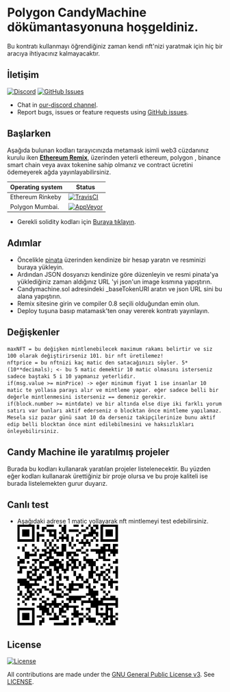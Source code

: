 # Polygon CandyMachine dökümantasyonuna hoşgeldiniz.

Bu kontratı kullanmayı öğrendiğiniz zaman kendi nft'nizi yaratmak için hiç bir aracıya ihtiyacınız kalmayacaktır.

## İletişim

[![Discord](https://img.shields.io/gitter/room/nwjs/nw.js.svg)](https://discord.com/invite/nQcs6CNSqU)
[![GitHub Issues](https://img.shields.io/badge/open%20issues-0-yellow.svg)](https://github.com/P216DAO/candymachine/issues)

- Chat in [our-discord channel](https://discord.com/invite/nQcs6CNSqU).
- Report bugs, issues or feature requests using [GitHub issues](issues/new).



## Başlarken

Aşağıda bulunan kodları tarayıcınızda metamask isimli web3 cüzdanınız kurulu iken **[Ethereum Remix](http://remix.ethereum.org/)**, üzerinden yeterli
ethereum, polygon , binance smart chain veya avax tokenine sahip olmanız ve contract ücretini ödemeyerek ağda yayınlayabilirsiniz.

Operating system | Status
---------------- | ----------
Ethereum Rinkeby | [![TravisCI](https://img.shields.io/badge/build-passing-brightgreen.svg)](https://travis-ci.org/P216DAO/candymachine)
Polygon Mumbai.          | [![AppVeyor](https://img.shields.io/badge/build-passing-brightgreen.svg)](https://ci.appveyor.com/project/P216DAO/candymachine)


- Gerekli solidity kodları için [Buraya tıklayın](https://github.com/p216dao/candymachine/blob/dev/candymachine.sol).


## Adımlar
- Öncelikle [pinata](https://www.pinata.cloud/) üzerinden kendinize bir hesap yaratın ve resminizi buraya yükleyin.
- Ardından JSON dosyanızı kendinize göre düzenleyin ve resmi pinata'ya yüklediğiniz zaman aldığınız URL 'yi json'un image kısmına yapıştırın.
- Candymachine.sol adresindeki _baseTokenURI aratın ve json URL sini bu alana yapıştırın.
- Remix sitesine girin ve compiler 0.8 seçili olduğundan emin olun.
- Deploy tuşuna basıp matamask'ten onay vererek kontratı yayınlayın.


## Değişkenler
```shell
maxNFT = bu değişken mintlenebilecek maximum rakamı belirtir ve siz 100 olarak değiştirirseniz 101. bir nft üretilemez!
nftprice = bu nftnizi kaç matic den satacağınızı söyler. 5*(10**decimals); <- bu 5 matic demektir 10 matic olmasını isterseniz sadece baştaki 5 i 10 yapmanız yeterlidir.
if(msg.value >= minPrice) -> eğer minimum fiyat 1 ise insanlar 10 matic te yollasa parayı alır ve mintleme yapar. eğer sadece belli bir değerle mintlenmesini isterseniz == demeniz gerekir.
if(block.number >= mintdate) ve bir altında else diye iki farklı yorum satırı var bunları aktif ederseniz o blocktan önce mintleme yapılamaz.
Mesela siz pazar günü saat 10 da derseniz takipçilerinize bunu aktif edip belli blocktan önce mint edilebilmesini ve haksızlıkları önleyebilirsiniz.

```


## Candy Machine ile yaratılmış projeler

Burada bu kodları kullanarak yaratılan projeler listelenecektir. Bu yüzden eğer kodları kullanarak ürettiğiniz bir proje olursa ve bu proje kaliteli ise burada listelemekten gurur
duyarız.


## Canlı test
- Aşağıdaki adrese 1 matic yollayarak nft mintlemeyi test edebilirsiniz.
  ![Contract QR](/contractQR.png)


## License

[![License](https://img.shields.io/github/license/ethereum/cpp-ethereum.svg)](LICENSE)

All contributions are made under the [GNU General Public License v3](https://www.gnu.org/licenses/gpl-3.0.en.html). See [LICENSE](LICENSE).
